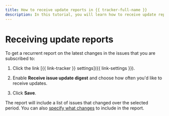 ```yaml
---
title: How to receive update reports in {{ tracker-full-name }}
description: In this tutorial, you will learn how to receive update reports.
---
```


# Receiving update reports

To get a recurrent report on the latest changes in the issues that you are subscribed to:

<!---1. {% include [open-personal-settings](../../_includes/tracker/open-personal-settings.md) %}-->

1. Click the link [{{ link-tracker }} settings]({{ link-settings }}).

1. Enable **Receive issue update digest** and choose how often you'd like to receive updates.

1. Click **Save**.

The report will include a list of issues that changed over the selected period. You can also [specify what changes](notification-settings.md) to include in the report.
